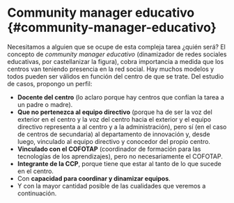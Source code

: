 # Community manager educativo {#community-manager-educativo}

Necesitamos a alguien que se ocupe de esta compleja tarea ¿quién será? El concepto de _community manager educativo_ (dinamizador de redes sociales educativas, por castellanizar la figura), cobra importancia a medida que los centros van teniendo presencia en la red social. Hay muchos modelos y todos pueden ser válidos en función del centro de que se trate. Del estudio de casos, propongo un perfil:

* **Docente del centro** (lo aclaro porque hay centros que confían la tarea a un padre o madre).
* **Que no pertenezca al equipo directivo** (porque ha de ser la voz del exterior en el centro y la voz del centro hacia el exterior y el equipo directivo representa a al centro y a la administración), pero sí (en el caso de centros de secundaria) al departamento de innovación y, desde luego, vinculado al equipo directivo y conocedor del propio centro.
* **Vinculado con el COFOTAP** (coordinador de formación para las tecnologías de los aprendizajes), pero no necesariamente el COFOTAP.
* **Integrante de la CCP**, porque tiene que estar al tanto de lo que sucede en el centro.
* Con **capacidad para coordinar y dinamizar equipos**.
* Y con la mayor cantidad posible de las cualidades que veremos a continuación.
